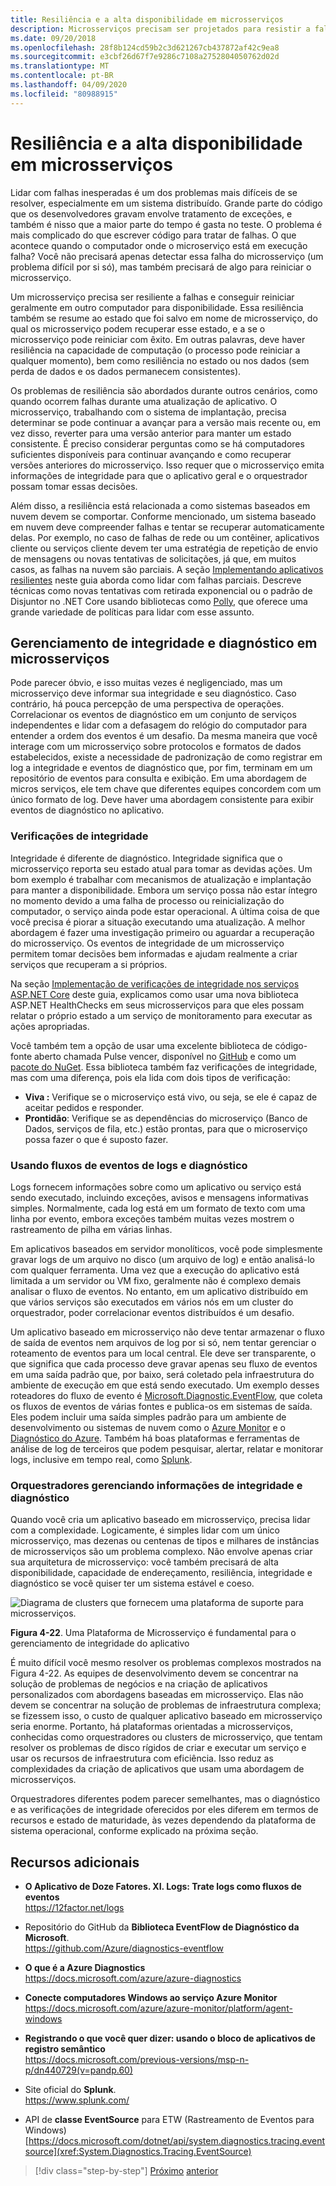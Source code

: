 ```yaml
---
title: Resiliência e a alta disponibilidade em microsserviços
description: Microsserviços precisam ser projetados para resistir a falhas de dependências e de rede transitória e precisam ser resilientes para alcançar alta disponibilidade.
ms.date: 09/20/2018
ms.openlocfilehash: 28f8b124cd59b2c3d621267cb437872af42c9ea8
ms.sourcegitcommit: e3cbf26d67f7e9286c7108a2752804050762d02d
ms.translationtype: MT
ms.contentlocale: pt-BR
ms.lasthandoff: 04/09/2020
ms.locfileid: "80988915"
---
```

# <a name="resiliency-and-high-availability-in-microservices"></a>Resiliência e a alta disponibilidade em microsserviços

Lidar com falhas inesperadas é um dos problemas mais difíceis de se resolver, especialmente em um sistema distribuído. Grande parte do código que os desenvolvedores gravam envolve tratamento de exceções, e também é nisso que a maior parte do tempo é gasta no teste. O problema é mais complicado do que escrever código para tratar de falhas. O que acontece quando o computador onde o microserviço está em execução falha? Você não precisará apenas detectar essa falha do microsserviço (um problema difícil por si só), mas também precisará de algo para reiniciar o microsserviço.

Um microsserviço precisa ser resiliente a falhas e conseguir reiniciar geralmente em outro computador para disponibilidade. Essa resiliência também se resume ao estado que foi salvo em nome de microsserviço, do qual os microsserviço podem recuperar esse estado, e a se o microsserviço pode reiniciar com êxito. Em outras palavras, deve haver resiliência na capacidade de computação (o processo pode reiniciar a qualquer momento), bem como resiliência no estado ou nos dados (sem perda de dados e os dados permanecem consistentes).

Os problemas de resiliência são abordados durante outros cenários, como quando ocorrem falhas durante uma atualização de aplicativo. O microsserviço, trabalhando com o sistema de implantação, precisa determinar se pode continuar a avançar para a versão mais recente ou, em vez disso, reverter para uma versão anterior para manter um estado consistente. É preciso considerar perguntas como se há computadores suficientes disponíveis para continuar avançando e como recuperar versões anteriores do microsserviço. Isso requer que o microsserviço emita informações de integridade para que o aplicativo geral e o orquestrador possam tomar essas decisões.

Além disso, a resiliência está relacionada a como sistemas baseados em nuvem devem se comportar. Conforme mencionado, um sistema baseado em nuvem deve compreender falhas e tentar se recuperar automaticamente delas. Por exemplo, no caso de falhas de rede ou um contêiner, aplicativos cliente ou serviços cliente devem ter uma estratégia de repetição de envio de mensagens ou novas tentativas de solicitações, já que, em muitos casos, as falhas na nuvem são parciais. A seção [Implementando aplicativos resilientes](../implement-resilient-applications/index.md) neste guia aborda como lidar com falhas parciais. Descreve técnicas como novas tentativas com retirada exponencial ou o padrão de Disjuntor no .NET Core usando bibliotecas como [Polly](https://github.com/App-vNext/Polly), que oferece uma grande variedade de políticas para lidar com esse assunto.

## <a name="health-management-and-diagnostics-in-microservices"></a>Gerenciamento de integridade e diagnóstico em microsserviços

Pode parecer óbvio, e isso muitas vezes é negligenciado, mas um microsserviço deve informar sua integridade e seu diagnóstico. Caso contrário, há pouca percepção de uma perspectiva de operações. Correlacionar os eventos de diagnóstico em um conjunto de serviços independentes e lidar com a defasagem do relógio do computador para entender a ordem dos eventos é um desafio. Da mesma maneira que você interage com um microsserviço sobre protocolos e formatos de dados estabelecidos, existe a necessidade de padronização de como registrar em log a integridade e eventos de diagnóstico que, por fim, terminam em um repositório de eventos para consulta e exibição. Em uma abordagem de micros serviços, ele tem chave que diferentes equipes concordem com um único formato de log. Deve haver uma abordagem consistente para exibir eventos de diagnóstico no aplicativo.

### <a name="health-checks"></a>Verificações de integridade

Integridade é diferente de diagnóstico. Integridade significa que o microsserviço reporta seu estado atual para tomar as devidas ações. Um bom exemplo é trabalhar com mecanismos de atualização e implantação para manter a disponibilidade. Embora um serviço possa não estar íntegro no momento devido a uma falha de processo ou reinicialização do computador, o serviço ainda pode estar operacional. A última coisa de que você precisa é piorar a situação executando uma atualização. A melhor abordagem é fazer uma investigação primeiro ou aguardar a recuperação do microsserviço. Os eventos de integridade de um microsserviço permitem tomar decisões bem informadas e ajudam realmente a criar serviços que recuperam a si próprios.

Na seção [Implementação de verificações de integridade nos serviços ASP.NET Core](../implement-resilient-applications/monitor-app-health.md#implement-health-checks-in-aspnet-core-services) deste guia, explicamos como usar uma nova biblioteca ASP.NET HealthChecks em seus microsserviços para que eles possam relatar o próprio estado a um serviço de monitoramento para executar as ações apropriadas.

Você também tem a opção de usar uma excelente biblioteca de código-fonte aberto chamada Pulse vencer, disponível no [GitHub](https://github.com/Xabaril/BeatPulse) e como um [pacote do NuGet](https://www.nuget.org/packages/BeatPulse/). Essa biblioteca também faz verificações de integridade, mas com uma diferença, pois ela lida com dois tipos de verificação:

- **Viva :** Verifique se o microserviço está vivo, ou seja, se ele é capaz de aceitar pedidos e responder.
- **Prontidão**: Verifique se as dependências do microserviço (Banco de Dados, serviços de fila, etc.) estão prontas, para que o microserviço possa fazer o que é suposto fazer.

### <a name="using-diagnostics-and-logs-event-streams"></a>Usando fluxos de eventos de logs e diagnóstico

Logs fornecem informações sobre como um aplicativo ou serviço está sendo executado, incluindo exceções, avisos e mensagens informativas simples. Normalmente, cada log está em um formato de texto com uma linha por evento, embora exceções também muitas vezes mostrem o rastreamento de pilha em várias linhas.

Em aplicativos baseados em servidor monolíticos, você pode simplesmente gravar logs de um arquivo no disco (um arquivo de log) e então analisá-lo com qualquer ferramenta. Uma vez que a execução do aplicativo está limitada a um servidor ou VM fixo, geralmente não é complexo demais analisar o fluxo de eventos. No entanto, em um aplicativo distribuído em que vários serviços são executados em vários nós em um cluster do orquestrador, poder correlacionar eventos distribuídos é um desafio.

Um aplicativo baseado em microsserviço não deve tentar armazenar o fluxo de saída de eventos nem arquivos de log por si só, nem tentar gerenciar o roteamento de eventos para um local central. Ele deve ser transparente, o que significa que cada processo deve gravar apenas seu fluxo de eventos em uma saída padrão que, por baixo, será coletado pela infraestrutura do ambiente de execução em que está sendo executado. Um exemplo desses roteadores do fluxo de evento é [Microsoft.Diagnostic.EventFlow](https://github.com/Azure/diagnostics-eventflow), que coleta os fluxos de eventos de várias fontes e publica-os em sistemas de saída. Eles podem incluir uma saída simples padrão para um ambiente de desenvolvimento ou sistemas de nuvem como o [Azure Monitor](https://azure.microsoft.com/services/monitor//) e o [Diagnóstico do Azure](https://docs.microsoft.com/azure/azure-monitor/platform/diagnostics-extension-overview). Também há boas plataformas e ferramentas de análise de log de terceiros que podem pesquisar, alertar, relatar e monitorar logs, inclusive em tempo real, como [Splunk](https://www.splunk.com/goto/Splunk_Log_Management?ac=ga_usa_log_analysis_phrase_Mar17&_kk=logs%20analysis&gclid=CNzkzIrex9MCFYGHfgodW5YOtA).

### <a name="orchestrators-managing-health-and-diagnostics-information"></a>Orquestradores gerenciando informações de integridade e diagnóstico

Quando você cria um aplicativo baseado em microsserviço, precisa lidar com a complexidade. Logicamente, é simples lidar com um único microsserviço, mas dezenas ou centenas de tipos e milhares de instâncias de microsserviços são um problema complexo. Não envolve apenas criar sua arquitetura de microsserviço: você também precisará de alta disponibilidade, capacidade de endereçamento, resiliência, integridade e diagnóstico se você quiser ter um sistema estável e coeso.

![Diagrama de clusters que fornecem uma plataforma de suporte para microsserviços.](./media/resilient-high-availability-microservices/microservice-platform.png)

**Figura 4-22**. Uma Plataforma de Microsserviço é fundamental para o gerenciamento de integridade do aplicativo

É muito difícil você mesmo resolver os problemas complexos mostrados na Figura 4-22. As equipes de desenvolvimento devem se concentrar na solução de problemas de negócios e na criação de aplicativos personalizados com abordagens baseadas em microsserviço. Elas não devem se concentrar na solução de problemas de infraestrutura complexa; se fizessem isso, o custo de qualquer aplicativo baseado em microsserviço seria enorme. Portanto, há plataformas orientadas a microsserviços, conhecidas como orquestradores ou clusters de microsserviço, que tentam resolver os problemas de disco rígidos de criar e executar um serviço e usar os recursos de infraestrutura com eficiência. Isso reduz as complexidades da criação de aplicativos que usam uma abordagem de microsserviços.

Orquestradores diferentes podem parecer semelhantes, mas o diagnóstico e as verificações de integridade oferecidos por eles diferem em termos de recursos e estado de maturidade, às vezes dependendo da plataforma de sistema operacional, conforme explicado na próxima seção.

## <a name="additional-resources"></a>Recursos adicionais

- **O Aplicativo de Doze Fatores. XI. Logs: Trate logs como fluxos de eventos** \
  <https://12factor.net/logs>

- Repositório do GitHub da **Biblioteca EventFlow de Diagnóstico da Microsoft**. \
  <https://github.com/Azure/diagnostics-eventflow>

- **O que é a Azure Diagnostics** \
  <https://docs.microsoft.com/azure/azure-diagnostics>

- **Conecte computadores Windows ao serviço Azure Monitor** \
  <https://docs.microsoft.com/azure/azure-monitor/platform/agent-windows>

- **Registrando o que você quer dizer: usando o bloco de aplicativos de registro semântico** \
  <https://docs.microsoft.com/previous-versions/msp-n-p/dn440729(v=pandp.60)>

- Site oficial do **Splunk**. \
  <https://www.splunk.com/>

- API de **classe EventSource** para ETW (Rastreamento de Eventos para Windows) \
  [https://docs.microsoft.com/dotnet/api/system.diagnostics.tracing.eventsource](xref:System.Diagnostics.Tracing.EventSource)

>[!div class="step-by-step"]
>[Próximo](microservice-based-composite-ui-shape-layout.md)
>[anterior](scalable-available-multi-container-microservice-applications.md)
